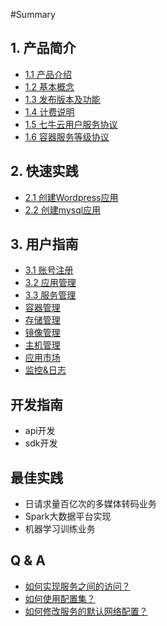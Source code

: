 #Summary

## 1. 产品简介

* [1.1 产品介绍](chan-pin-gai-shu.md)
* [1.2 基本概念](ji-ben-gai-nian.md)
* [1.3 发布版本及功能](fa-bu-ban-ben-ji-gong-neng.md)
* [1.4 计费说明](ji-fei-shuo-ming.md)
* [1.5 七牛云用户服务协议](rong-qi-fu-wu-shi-yong-xie-yi.md)
* [1.6 容器服务等级协议](rong-qi-fu-wu-deng-ji-xie-yi.md)

## 2. 快速实践

* [2.1 创建Wordpress应用](yong-hu-zhi-nan/kuai-su-shi-jian.md)
* [2.2 创建mysql应用](yong-hu-zhi-nan/22-chuang-jian-yi-xie-chang-yong-fu-52a15d.md)

## 3. 用户指南

* [3.1 账号注册](yong-hu-zhi-nan/ping-tai-zhang-hao.md)
* [3.2 应用管理](yong-hu-zhi-nan/ying-yong-guan-li.md)
* [3.3 服务管理](yong-hu-zhi-nan/fu-wu-guan-li.md)
* [容器管理](yong-hu-zhi-nan/rong-qi-guan-li.md)
* [存储管理](yong-hu-zhi-nan/cun-chu-guan-li.md)
* [镜像管理](yong-hu-zhi-nan/jing-xiang-guan-li.md)
* [主机管理](yong-hu-zhi-nan/zhu-ji-guan-li.md)
* [应用市场](yong-hu-zhi-nan/ying-yong-shi-chang.md)
* [监控&日志](yong-hu-zhi-nan/jian-63a726-ri-zhi.md)

## 开发指南

* api开发
* sdk开发



## 最佳实践

* 日请求量百亿次的多媒体转码业务
* Spark大数据平台实现
* 机器学习训练业务

## Q & A

* [如何实现服务之间的访问？](q-and-a/ru-he-shi-xian-fu-wu-zhi-jian-de-fang-wen-ff1f.md)
* [如何使用配置集？](q-and-a/ru-he-shi-xian-fu-wu-zhi-jian-de-fang-wen-ff1f/ru-he-shi-yong-pei-zhi-ji-ff1f.md)
* [如何修改服务的默认网络配置？](q-and-a/ru-he-xiu-gai-fu-wu-de-mo-ren-wang-luo-pei-zhi-ff1f.md)


